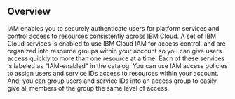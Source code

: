 ## Overview

IAM enables you to securely authenticate users for platform services and control access to
resources consistently across IBM Cloud. A set of IBM Cloud services is enabled to use IBM
Cloud IAM for access control, and are organized into resource groups within your account
so you can give users access quickly to more than one resource at a time. Each of these
services is labeled as "IAM-enabled" in the catalog. You can use IAM access policies to
assign users and service IDs access to resources within your account. And, you can group
users and service IDs into an access group to easily give all members of the group the same
level of access.
